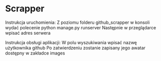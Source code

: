 # Scrapper
Instrukcja uruchomienia:
Z poziomu folderu github_scrapper w konsoli wydać polecenie python manage.py runserver
Następnie w przeglądarce wpisać adres serwera

Instrukcja obsługi aplikacji:
W polu wyszukiwania wpisać nazwę użytkownika github
Po zatwierdzeniu zostanie zapisany jego awatar dostępny w zakładce images
